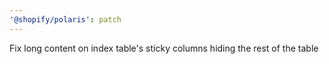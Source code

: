 ```yaml
---
'@shopify/polaris': patch
---
```


Fix long content on index table's sticky columns hiding the rest of the table
